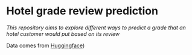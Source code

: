 # Hotel grade review prediction

*This repository aims to explore different ways to predict a grade that an hotel customer would put based on its review*

Data comes from [Huggingface](https://huggingface.co/datasets/patrickbdevaney/tripadvisor_hotel_reviews))
